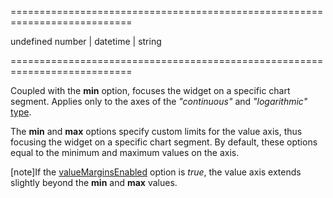 <!--**
/*-------------------------------------------
    Auto-generated file. Do not modify.
-------------------------------------------

**-->
===========================================================================
<!--default-->undefined<!--/default-->
<!--type-->number | datetime | string<!--/type-->
===========================================================================

<!--shortDescription-->
Coupled with the **min** option, focuses the widget on a specific chart segment. Applies only to the axes of the *"continuous"* and *"logarithmic"* [type](/Documentation/ApiReference/Data_Visualization_Widgets/dxChart/Configuration/valueAxis/#type).
<!--/shortDescription-->

<!--fullDescription-->
The **min** and **max** options specify custom limits for the value axis, thus focusing the widget on a specific chart segment. By default, these options equal to the minimum and maximum values on the axis.

[note]If the [valueMarginsEnabled](/Documentation/ApiReference/Data_Visualization_Widgets/dxChart/Configuration/valueAxis/#valueMarginsEnabled) option is *true*, the value axis extends slightly beyond the **min** and **max** values.
<!--/fullDescription-->